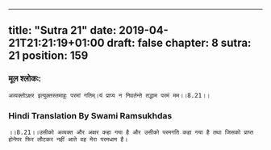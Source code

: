 
---
title: "Sutra 21"
date: 2019-04-21T21:21:19+01:00
draft: false
chapter: 8
sutra: 21
position: 159
---
### मूल श्लोकः:
```
अव्यक्तोऽक्षर इत्युक्तस्तमाहुः परमां गतिम्।यं प्राप्य न निवर्तन्ते तद्धाम परमं मम।।8.21।।

```

### Hindi Translation By Swami Ramsukhdas
```
।।8.21।।उसीको अव्यक्त और अक्षर कहा गया है और उसीको परमगति कहा गया है तथा जिसको प्राप्त होनेपर फिर लौटकर नहीं आते वह मेरा परमधाम है। 

```

